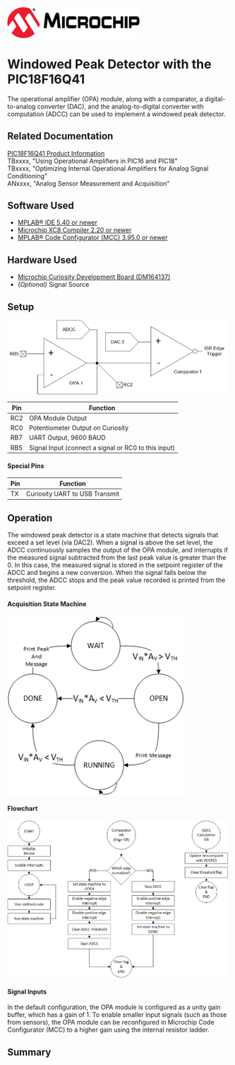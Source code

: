 <!-- Please do not change this html logo with link -->
<a href="https://www.microchip.com" rel="nofollow"><img src="images/microchip.png" alt="MCHP" width="300"/></a>

# Windowed Peak Detector with the PIC18F16Q41
The operational amplifier (OPA) module, along with a comparator, a digital-to-analog converter (DAC), and the analog-to-digital converter with computation (ADCC) can be used to implement a windowed peak detector.

## Related Documentation

<a href="https://www.microchip.com/wwwproducts/en/PIC18F16Q41">PIC18F16Q41 Product Information</a><br>
TBxxxx, "Using Operational Amplifiers in PIC16 and PIC18"<br>
TBxxxx, "Optimizing Internal Operational Amplifiers for Analog Signal Conditioning"<br>
ANxxxx, "Analog Sensor Measurement and Acquisition"

## Software Used

* <a href="http://www.microchip.com/mplab/mplab-x-ide">MPLAB® IDE 5.40 or newer</a>
* <a href="https://www.microchip.com/mplab/compilers">Microchip XC8 Compiler 2.20 or newer</a>
* <a href="https://www.microchip.com/mplab/mplab-code-configurator">MPLAB® Code Configurator (MCC) 3.95.0 or newer</a>

## Hardware Used

* <a href="https://www.microchip.com/DevelopmentTools/ProductDetails/PartNO/DM164137"> Microchip Curiosity Development Board (DM164137) </a>
* *(Optional)* Signal Source

## Setup

<img src="images/diagram.png" alt="schematic" width="500px" /><br>

| Pin | Function
| --- | --------
| RC2 | OPA Module Output
| RC0 | Potentiometer Output on Curiosity
| RB7 | UART Output, 9600 BAUD
| RB5 | Signal Input (connect a signal or RC0 to this input)

#### Special Pins

| Pin | Function
| --- | --------
| TX  | Curiosity UART to USB Transmit

## Operation
The windowed peak detector is a state machine that detects signals that exceed a set level (via DAC2). When a signal is above the set level, the ADCC continuously samples the output of the OPA module, and interrupts if the measured signal subtracted from the last peak value is greater than the 0. In this case, the measured signal is stored in the setpoint register of the ADCC and begins a new conversion. When the signal falls below the threshold, the ADCC stops and the peak value recorded is printed from the setpoint register.


#### Acquisition State Machine
<img src="images/stateMachine.png" alt="state machine drawing" width="400px" /><br>


#### Flowchart
<img src="images/flowchart.png" alt="flowchart" width="500px" /><br>


#### Signal Inputs
In the default configuration, the OPA module is configured as a unity gain buffer, which has a gain of 1. To enable smaller input signals (such as those from sensors), the OPA module can be reconfigured in Microchip Code Configurator (MCC) to a higher gain using the internal resistor ladder.

## Summary

<!-- Summarize what the example has shown -->
